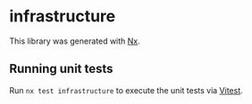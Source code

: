 # infrastructure

This library was generated with [Nx](https://nx.dev).

## Running unit tests

Run `nx test infrastructure` to execute the unit tests via [Vitest](https://vitest.dev/).
